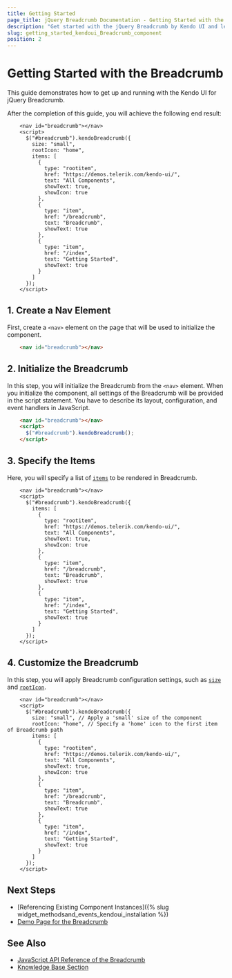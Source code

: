 ```yaml
---
title: Getting Started
page_title: jQuery Breadcrumb Documentation - Getting Started with the Breadcrumb
description: "Get started with the jQuery Breadcrumb by Kendo UI and learn how to create, initialize, and enable the component."
slug: getting_started_kendoui_Breadcrumb_component
position: 2
---
```


# Getting Started with the Breadcrumb 

This guide demonstrates how to get up and running with the Kendo UI for jQuery Breadcrumb.

After the completion of this guide, you will achieve the following end result:

```dojo
    <nav id="breadcrumb"></nav>
    <script>
      $("#breadcrumb").kendoBreadcrumb({
        size: "small",
        rootIcon: "home",
        items: [
          {
            type: "rootitem",
            href: "https://demos.telerik.com/kendo-ui/",
            text: "All Components",
            showText: true,
            showIcon: true
          },
          {
            type: "item",
            href: "/breadcrumb",
            text: "Breadcrumb",
            showText: true
          },
          {
            type: "item",
            href: "/index",
            text: "Getting Started",
            showText: true
          }
        ]
      });
    </script>
```

## 1. Create a Nav Element

First, create a `<nav>` element on the page that will be used to initialize the component.  

```html
    <nav id="breadcrumb"></nav>
```

## 2. Initialize the Breadcrumb

In this step, you will initialize the Breadcrumb from the `<nav>` element. When you initialize the component, all settings of the Breadcrumb will be provided in the script statement. You have to describe its layout, configuration, and event handlers in JavaScript.

```html
    <nav id="breadcrumb"></nav>
    <script>
      $("#breadcrumb").kendoBreadcrumb();
    </script>
```

## 3. Specify the Items

Here, you will specify a list of [`items`](/api/javascript/ui/breadcrumb/configuration/items) to be rendered in Breadcrumb. 

```dojo
    <nav id="breadcrumb"></nav>
    <script>
      $("#breadcrumb").kendoBreadcrumb({
        items: [
          {
            type: "rootitem",
            href: "https://demos.telerik.com/kendo-ui/",
            text: "All Components",
            showText: true,
            showIcon: true
          },
          {
            type: "item",
            href: "/breadcrumb",
            text: "Breadcrumb",
            showText: true
          },
          {
            type: "item",
            href: "/index",
            text: "Getting Started",
            showText: true
          }
        ]
      });
    </script>
```

## 4. Customize the Breadcrumb

In this step, you will apply Breadcrumb configuration settings, such as [`size`](/api/javascript/ui/breadcrumb/configuration/size) and [`rootIcon`](/api/javascript/ui/breadcrumb/configuration/rooticon).

```dojo
    <nav id="breadcrumb"></nav>
    <script>
      $("#breadcrumb").kendoBreadcrumb({
        size: "small", // Apply a 'small' size of the component
        rootIcon: "home", // Specify a 'home' icon to the first item of Breadcrumb path
        items: [
          {
            type: "rootitem",
            href: "https://demos.telerik.com/kendo-ui/",
            text: "All Components",
            showText: true,
            showIcon: true
          },
          {
            type: "item",
            href: "/breadcrumb",
            text: "Breadcrumb",
            showText: true
          },
          {
            type: "item",
            href: "/index",
            text: "Getting Started",
            showText: true
          }
        ]
      });
    </script>
```

## Next Steps

* [Referencing Existing Component Instances]({% slug widget_methodsand_events_kendoui_installation %})
* [Demo Page for the Breadcrumb](https://demos.telerik.com/kendo-ui/breadcrumb/index)

## See Also 

* [JavaScript API Reference of the Breadcrumb](/api/javascript/ui/breadcrumb)
* [Knowledge Base Section](/knowledge-base)

<script>
  window.onload = function() {
    document.getElementsByClassName("btn-run")[0].click();
  }
</script>
